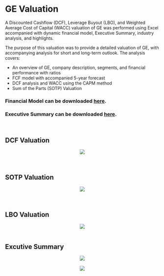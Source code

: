 # GE Valuation

A Discounted Cashflow (DCF), Leverage Buyout (LBO), and Weighted Average Cost of Capital (WACC) valuation of GE was performed using Excel accompanied with dynamic financial model, Executive Summary, industry analysis, and highlights. 

The purpose of this valuation was  to provide a detailed valuation of GE, with accompanying analysis
for short and long-term outlook. The analysis covers:
* An overview of GE, company description, segments, and financial performance with ratios
* FCF model with accompanied 5-year forecast
* DCF analysis and WACC using the CAPM method
* Sum of the Parts (SOTP) Valuation

### Financial Model can be downloaded [here](https://github.com/kyle-w-brown/GE-Valuation/blob/master/GE_Valuation_Group-5.xlsx?raw=true).
### Executive Summary can be downloaded [here](https://github.com/kyle-w-brown/GE-Valuation/raw/master/GE_Memo_Group-5.pdf).

<br>

## DCF Valuation

<div align="center">
  <img src="https://raw.githubusercontent.com/kyle-w-brown/GE-Valuation/master/Images/Wbk_dcf.PNG"><br><br>
</div>

<br>

## SOTP Valuation

<div align="center">
  <img src="https://raw.githubusercontent.com/kyle-w-brown/GE-Valuation/master/Images/Wbk_sotp.PNG"><br><br>
</div>

<br>

## LBO Valuation

<div align="center">
  <img src="https://raw.githubusercontent.com/kyle-w-brown/GE-Valuation/master/Images/Wbk_lbo.PNG"><br><br>
</div>


## Excutive Summary

<div align="center">
  <img src="https://raw.githubusercontent.com/kyle-w-brown/GE-Valuation/master/Images/Memo-1.PNG"><br><br>
</div>


<div align="center">
  <img src="https://raw.githubusercontent.com/kyle-w-brown/GE-Valuation/master/Images/memo-2.PNG"><br><br>
</div>
